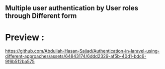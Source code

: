 ## Multiple user authentication by User roles through Different form

<h1>Preview : </h1> 


https://github.com/Abdullah-Hasan-Sajjad/Authentication-in-laravel-using-different-approaches/assets/64843174/6ddd2329-af5b-40d1-bdc6-9f6b512ba575

